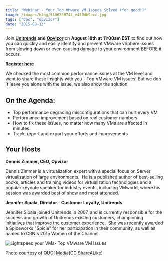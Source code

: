```yaml
---
title: "Webinar - Your Top VMware VM Issues Solved (for good!)"
image: /images/blog/5306788744_e450db5ecc.jpg
tags: ["Ops", "opvizor"]
date: "2015-08-13"
---
```


Join **[Unitrends](http://www.unitrends.com "Unitrends ") and** [**Opvizor**](https://www.opvizor.com "Opvizor ") on **August 18th at 11:00am EST** to find out how you can quickly and easily identify and prevent VMware vSphere issues from slowing down or even causing damage to your environment BEFORE it occurs.

**[Register here](http://go2.unitrends.com/l/72102/2015-08-11/j59m1 "Register here")**

We checked the most common performance issues at the VM level and want to share these insights with you - Top VMware VM issues! But we don´t leave you alone with the issue, we also show the solution.

## **On the Agenda:**

- Top performance degrading misconfigurations that can hurt every VM
- Performance improvement based on real customer numbers
- How to fix these issues, no matter how many VMs are affected in minutes.
- Track, report and export your efforts and improvements

## **Your Hosts**

**Dennis Zimmer, CEO, Opvizor**

Dennis Zimmer is a virtualization expert with a special focus on Server virtualization of large environments.  He is a published author of best-selling books, articles and training videos for virtualization technologies and a popular keynote speaker for industry events, including VMworld, where his session was awarded best of show and most attended.

**Jennifer Sipala, Director - Customer Loyalty, Unitrends**

Jennifer Sipala joined Unitrends in 2007, and is currently responsible for the success and growth of Unitrends existing customers, championing initiatives that improve the customer experience.  She was recently awarded a Spiceworks "Spicie" for her participation in their community, as well as named to CRN's 2015 Women of the Channel.

![Lightspeed your VMs- Top VMware VM issues](/images/blog/5306788744_e450db5ecc.jpg)

Photo courtesy of [QUOI Media](https://www.flickr.com/photos/49698777@N02/5306788744/)([CC ShareALike](http://creativecommons.org/licenses/by-sa/3.0/))
